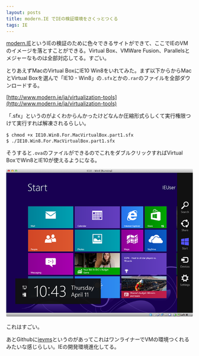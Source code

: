 ```yaml
---
layout: posts
title: modern.IE でIEの検証環境をさくっとつくる
tags: IE
---
```


[modern.IE](http://www.modern.ie/ja)というIEの検証のために色々できるサイトができて、ここでIEのVMのイメージを落とすことができる。Virtual Box、VMWare Fusion、Parallelsとメジャーなものは全部対応してる。すごい。

とりあえずMacのVirtual BoxにIE10 Win8をいれてみた。まず以下からからMacとVirtual Boxを選んで「IE10 - Win8」の`.sfx`とかの`.rar`のファイルを全部ダウンロードする。

[http://www.modern.ie/ja/virtualization-tools](http://www.modern.ie/ja/virtualization-tools)

「.sfx」というのがよくわからんかったけどなんか圧縮形式らしくて実行権限つけて実行すれば解凍されるらしい。

    $ chmod +x IE10.Win8.For.MacVirtualBox.part1.sfx
    $ ./IE10.Win8.For.MacVirtualBox.part1.sfx

そうすると`.ova`のファイルができるのでこれをダブルクリックすればVirtual BoxでWin8とIE10が使えるようになる。

![IE10](/img/posts/2013-04-11-modern_ie/ie10.png)

これはすごい。

あとGithubに[ievms](https://github.com/xdissent/ievms)というのがあってこれはワンライナーでVMの環境つくれるみたいな感じらしい。IEの開発環境進化してる。
